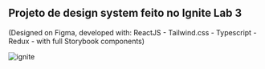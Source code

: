 ## Projeto de design system feito no Ignite Lab 3 
(Designed on Figma, developed with: ReactJS - Tailwind.css - Typescript - Redux - with full Storybook components) 

![ignite](https://user-images.githubusercontent.com/85763135/195743890-fae7e05a-ba15-40aa-8cb5-1218f3dfabed.png)
